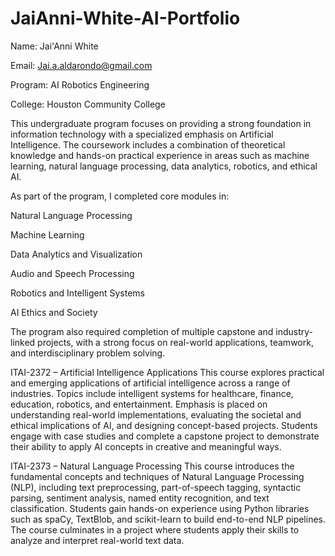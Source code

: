# JaiAnni-White-AI-Portfolio

Name: Jai'Anni White

Email: Jai.a.aldarondo@gmail.com

Program: AI Robotics Engineering

College: Houston Community College

This undergraduate program focuses on providing a strong foundation in information technology with a specialized emphasis on Artificial Intelligence. The coursework includes a combination of theoretical knowledge and hands-on practical experience in areas such as machine learning, natural language processing, data analytics, robotics, and ethical AI.

As part of the program, I completed core modules in:

Natural Language Processing

Machine Learning

Data Analytics and Visualization

Audio and Speech Processing

Robotics and Intelligent Systems

AI Ethics and Society

The program also required completion of multiple capstone and industry-linked projects, with a strong focus on real-world applications, teamwork, and interdisciplinary problem solving.

ITAI-2372 – Artificial Intelligence Applications This course explores practical and emerging applications of artificial intelligence across a range of industries. Topics include intelligent systems for healthcare, finance, education, robotics, and entertainment. Emphasis is placed on understanding real-world implementations, evaluating the societal and ethical implications of AI, and designing concept-based projects. Students engage with case studies and complete a capstone project to demonstrate their ability to apply AI concepts in creative and meaningful ways.

ITAI-2373 – Natural Language Processing This course introduces the fundamental concepts and techniques of Natural Language Processing (NLP), including text preprocessing, part-of-speech tagging, syntactic parsing, sentiment analysis, named entity recognition, and text classification. Students gain hands-on experience using Python libraries such as spaCy, TextBlob, and scikit-learn to build end-to-end NLP pipelines. The course culminates in a project where students apply their skills to analyze and interpret real-world text data.
